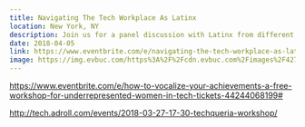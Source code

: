 ```yaml
---
title: Navigating The Tech Workplace As Latinx
location: New York, NY
description: Join us for a panel discussion with Latinx from different backgrounds sharing their experiences dealing with biases, salary negotiations and promoting diversity at work.
date: 2018-04-05
link: https://www.eventbrite.com/e/navigating-the-tech-workplace-as-latinx-tickets-44317705450#
image: https://img.evbuc.com/https%3A%2F%2Fcdn.evbuc.com%2Fimages%2F42798837%2F249256871414%2F1%2Foriginal.jpg?w=800&auto=compress&rect=0%2C0%2C2160%2C1080&s=ff9169ffdf4010f84dd3aebbb638e6a7
---
```


https://www.eventbrite.com/e/how-to-vocalize-your-achievements-a-free-workshop-for-underrepresented-women-in-tech-tickets-44244068199#

http://tech.adroll.com/events/2018-03-27-17-30-techqueria-workshop/
